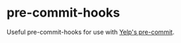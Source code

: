 pre-commit-hooks
================

Useful pre-commit-hooks for use with [Yelp's pre-commit](https://github.com/pre-commit/pre-commit).
